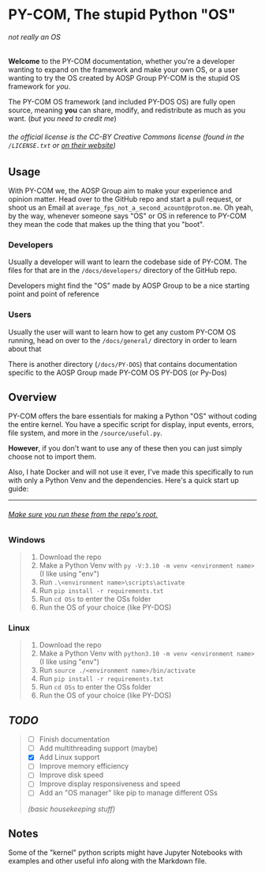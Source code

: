# PY-COM, The stupid Python "OS"
###### *not really an OS*

**Welcome** to the PY-COM documentation, whether you're a developer wanting to expand on the framework and make your own OS, or a user wanting to try the OS created by AOSP Group PY-COM is the stupid OS framework for *you*.

The PY-COM OS framework (and included PY-DOS OS) are fully open source, meaning **you** can share, modify, and redistribute as much as you want. (*but you need to credit me*)
###### the official license is the CC-BY Creative Commons license (found in the `/LICENSE.txt` or [on their website](https://creativecommons.org/publicdomain/zero/1.0/legalcode.txt))

## Usage
With PY-COM we, the AOSP Group aim to make your experience and opinion matter. Head over to the GitHub repo and start a pull request, or shoot us an Email at `average_fps_not_a_second_acount@proton.me`. Oh yeah, by the way, whenever someone says "OS" or OS in reference to PY-COM they mean the code that makes up the thing that you "boot".
### Developers
Usually a developer will want to learn the codebase side of PY-COM.
The files for that are in the `/docs/developers/` directory of the GitHub repo.

Developers might find the "OS" made by AOSP Group to be a nice starting point and point of reference
### Users
Usually the user will want to learn how to get any custom PY-COM OS running, head on over to the `/docs/general/` directory in order to learn about that

There is another directory (`/docs/PY-DOS`) that contains documentation specific to the AOSP Group made PY-COM OS PY-DOS (or Py-Dos)
## Overview
PY-COM offers the bare essentials for making a Python "OS" without coding the entire kernel. You have a specific script for display, input events, errors, file system, and more in the `/source/useful.py`.

**However**, if you don't want to use any of these then you can just simply choose not to import them.

Also, I hate Docker and will not use it ever, I've made this specifically to run with only a Python Venv and the dependencies.
Here's a quick start up guide:


***
###### <u>*Make sure you run these from the repo's root.*</u>
### Windows
> 1. Download the repo
> 2. Make a Python Venv with `py -V:3.10 -m venv <environment name>` (I like using "env")
> 3. Run `.\<environment name>\scripts\activate`
> 4. Run `pip install -r requirements.txt`
> 5. Run `cd OSs` to enter the OSs folder
> 6. Run the OS of your choice (like PY-DOS)
### Linux
> 1. Download the repo
> 2. Make a Python Venv with `python3.10 -m venv <environment name>` (I like using "env")
> 3. Run `source ./<environment name>/bin/activate`
> 4. Run `pip install -r requirements.txt`
> 5. Run `cd OSs` to enter the OSs folder
> 6. Run the OS of your choice (like PY-DOS)
## ***TODO***
> - [ ] Finish documentation
> - [ ] Add multithreading support (maybe)
> - [x] Add Linux support
> - [ ] Improve memory efficiency
> - [ ] Improve disk speed
> - [ ] Improve display responsiveness and speed
> - [ ] Add an "OS manager" like pip to manage different OSs
> 
>  *(basic housekeeping stuff)*

## Notes
Some of the "kernel" python scripts might have Jupyter Notebooks with examples and other useful info along with the Markdown file.